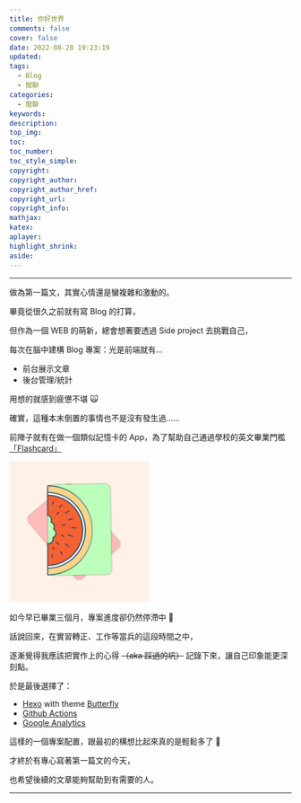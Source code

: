 ```yaml
---
title: 你好世界
comments: false
cover: false
date: 2022-08-28 19:23:19
updated:
tags:
  - Blog
  - 閒聊
categories:
  - 閒聊
keywords:
description:
top_img:
toc:
toc_number:
toc_style_simple:
copyright:
copyright_author:
copyright_author_href:
copyright_url:
copyright_info:
mathjax:
katex:
aplayer:
highlight_shrink:
aside:
---
```


---

做為第一篇文，其實心情還是蠻複雜和激動的。

畢竟從很久之前就有寫 Blog 的打算，

但作為一個 WEB 的萌新，總會想著要透過 Side project 去挑戰自己，

每次在腦中建構 Blog 專案：光是前端就有...

- 前台展示文章
- 後台管理/統計

用想的就感到疲憊不堪 🙀

確實，這種本末倒置的事情也不是沒有發生過......

前陣子就有在做一個類似記憶卡的 App，為了幫助自己通過學校的英文畢業門檻[「Flashcard」](https://github.com/ahe99/flashcard)

<img src="https://github.com/ahe99/flashcard/raw/develop/assets/icon.png" alt="Flashcard" width="250"/>

如今早已畢業三個月，專案進度卻仍然停滯中 🥲

話說回來，在實習轉正、工作等當兵的這段時間之中，

逐漸覺得我應該把實作上的心得 ~~（aka 踩過的坑）~~ 記錄下來，讓自己印象能更深刻點。

於是最後選擇了：

- [Hexo] with theme [Butterfly]
- [Github Actions]
- [Google Analytics]

這樣的一個專案配置，跟最初的構想比起來真的是輕鬆多了 🤣

才終於有專心寫著第一篇文的今天，

也希望後續的文章能夠幫助到有需要的人。

---

[hexo]: https://hexo.io/zh-tw/
[butterfly]: https://github.com/jerryc127/hexo-theme-butterfly
[github actions]: https://github.com/features/actions
[google analytics]: https://analytics.google.com/
